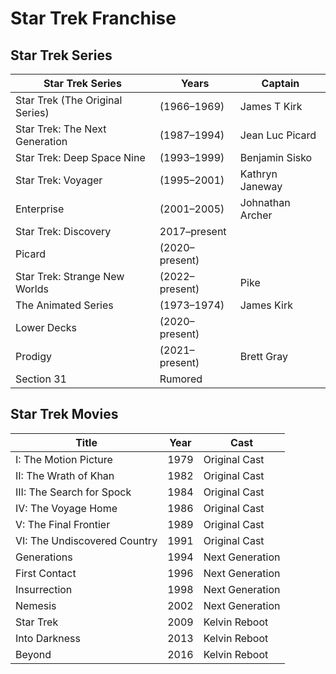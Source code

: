 # Star Trek Franchise 

## Star Trek Series 

| Star Trek Series | Years | Captain |
|----|----|----|
| Star Trek (The Original Series) | (1966–1969) | James T Kirk |
| Star Trek: The Next Generation | (1987–1994) | Jean Luc Picard |
| Star Trek: Deep Space Nine | (1993–1999) | Benjamin Sisko |
| Star Trek: Voyager | (1995–2001) | Kathryn Janeway |
| Enterprise | (2001–2005) | Johnathan Archer |
| Star Trek: Discovery | 2017–present |   |
| Picard | (2020–present) |  |
| Star Trek: Strange New Worlds | (2022–present) | Pike |
| The Animated Series | (1973–1974) | James Kirk |
| Lower Decks | (2020–present) |  |
| Prodigy | (2021–present) | Brett Gray |
| Section 31 | Rumored | |
## Star Trek Movies

| Title | Year | Cast |
|-------|------|------|
| I: The Motion Picture | 1979 | Original Cast |
| II: The Wrath of Khan | 1982 | Original Cast |
| III: The Search for Spock | 1984 | Original Cast |
| IV: The Voyage Home | 1986 | Original Cast |
| V: The Final Frontier | 1989 | Original Cast |
| VI: The Undiscovered Country | 1991 | Original Cast |
| Generations | 1994 | Next Generation |
| First Contact | 1996 | Next Generation |
| Insurrection | 1998 | Next Generation |
| Nemesis | 2002 | Next Generation |
| Star Trek | 2009 | Kelvin Reboot |
| Into Darkness| 2013 | Kelvin Reboot |
| Beyond | 2016 | Kelvin Reboot |
